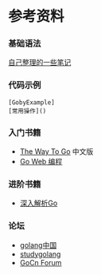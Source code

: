 # 参考资料

### 基础语法
[自己整理的一些笔记](https://github.com/wljgithub/GoLandJourney/tree/master/readmeFolder)

### 代码示例
	[GobyExample]
	[常用操作]()
### 入门书籍
- [The Way To Go](https://github.com/Unknwon/the-way-to-go_ZH_CN/blob/master/eBook/directory.md) 中文版
- [Go Web 编程](https://github.com/astaxie/build-web-application-with-golang/blob/master/zh/preface.md)

### 进阶书籍
- [深入解析Go](https://tiancaiamao.gitbooks.io/go-internals/zh/)

### 论坛
- [golang中国](https://www.golangtc.com/)
- [studygolang](https://studygolang.com/)
- [GoCn Forum](https://gocn.vip/)
